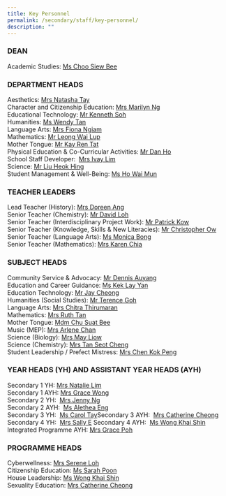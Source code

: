 ```yaml
---
title: Key Personnel
permalink: /secondary/staff/key-personnel/
description: ""
---
```

### DEAN

Academic Studies: [Ms Choo Siew Bee](mailto:choo_siew_bee@schools.gov.sg)

### DEPARTMENT HEADS

Aesthetics: [Mrs Natasha Tay](mailto:sophia_natasha_wei_junhao@schools.gov.sg)  
Character and Citizenship Education: [Mrs Marilyn Ng](mailto:lau_li-lin_marilyn@schools.gov.sg)  
Educational Technology: [Mr Kenneth Soh](mailto:soh_chen_wai_kenneth@schools.gov.sg)  
Humanities: [Ms Wendy Tan](mailto:wendy_li-_jin_tan@schools.gov.sg)  
Language Arts: [Mrs Fiona Ngiam](mailto:fiona_ngiam@schools.gov.sg)  
Mathematics: [Mr Leong Wai Lup](mailto:leong_wai_lup@schools.gov.sg)  
Mother Tongue: [Mr Kay Ren Tat](mailto:kay_ren_tat@schools.gov.sg)  
Physical Education & Co-Curricular Activities: [Mr Dan Ho](mailto:dan_ho@schools.gov.sg)  
School Staff Developer:  [Mrs Ivay Lim](mailto:tan_sin_yee_ivay@schools.gov.sg)  
Science: [Mr Liu Heok Hing](mailto:liu_heok_hing@schools.gov.sg)  
Student Management & Well-Being: [Ms Ho Wai Mun](mailto:ho_wai_mun@schools.gov.sg)

### TEACHER LEADERS

Lead Teacher (History): [Mrs Doreen Ang](mailto:lim_li_huang_doreen@schools.gov.sg)  
Senior Teacher (Chemistry): [Mr David Loh](mailto:loh_jee_yong_david@schools.gov.sg)  
Senior Teacher (Interdisciplinary Project Work): [Mr Patrick Kow](mailto:kow_eng_swee_patrick@schools.gov.sg)  
Senior Teacher (Knowledge, Skills & New Literacies): [Mr Christopher Ow](mailto:ow_chee_keong_christopher@schools.gov.sg)  
Senior Teacher (Language Arts): [Ms Monica Bong](mailto:monica_bong@schools.gov.sg)  
Senior Teacher (Mathematics): [Mrs Karen Chia](mailto:low_geok_lin_karen@schools.gov.sg)

### SUBJECT HEADS

Community Service & Advocacy: [Mr Dennis Auyang](mailto:auyang_seh_hon_dennis@schools.gov.sg)  
Education and Career Guidance: [Ms Kek Lay Yan](mailto:kek_lay_yan@schools.gov.sg)  
Education Technology: [Mr Jay Cheong](mailto:jay_cheong_han_wen@schools.gov.sg)  
Humanities (Social Studies): [Mr Terence Goh](mailto:goh_keng_lee_terence@mgs.sch.edu.sg)  
Language Arts: [](mailto:fiona_ngiam@mgs.sch.edu.sg)[Mrs Chitra Thirumaran](mailto:chitra_thirumaran@schools.gov.sg)  
Mathematics: [Mrs Ruth Tan](mailto:ruth_tan@schools.gov.sg)  
Mother Tongue: [Mdm Chu Suat Bee](mailto:chu_suat_bee@schools.gov.sg)  
Music (MEP): [Mrs Arlene Chan](mailto:low_siew_kheng_arlene@schools.gov.sg)  
Science (Biology): [Mrs May Liow](mailto:phua_poh_eng@schools.gov.sg)  
Science (Chemistry): [Mrs Tan Seot Cheng](mailto:lim_seot_cheng@schools.gov.sg)  
Student Leadership / Prefect Mistress: [Mrs Chen Kok Peng](mailto:chen_kok_peng@schools.gov.sg)

### YEAR HEADS (YH) AND ASSISTANT YEAR HEADS (AYH)

Secondary 1 YH: [Mrs Natalie Lim](mailto:natalie_chew@schools.gov.sg)  
Secondary 1 AYH: [Mrs Grace Wong](mailto:grace_yeo_hui_ling@schools.gov.sg)  
[](mailto:alethea_eng@mgs.sch.edu.sg)Secondary 2 YH:  [Mrs Jenny Ng](mailto:chng_sze_kuen@schools.gov.sg)  
Secondary 2 AYH:  [Ms Alethea Eng](mailto:xiu_ying_alethea_eng@schools.gov.sg)  
Secondary 3 YH:  [Ms Carol Tay](mailto:carol_tay_dan_guey@schools.gov.sg)Secondary 3 AYH:  [Mrs Catherine Cheong](mailto:catherine_cheong@schools.gov.sg)  
Secondary 4 YH:  [Mrs Sally E](mailto:pang_sally@schools.gov.sg) Secondary 4 AYH:  [Ms Wong Khai Shin](mailto:wong_khai_shin@schools.gov.sg)   
Integrated Programme AYH: [Mrs Grace Poh](mailto:grace_poh@schools.gov.sg)

### PROGRAMME HEADS

Cyberwellness: [Mrs Serene Loh](mailto:boo_serene@schools.gov.sg)  
Citizenship Education: [Ms Sarah Poon](mailto:janine_sarah_poon@schools.gov.sg)  
House Leadership: [Ms Wong Khai Shin](mailto:wong_khai_shin@schools.gov.sg)  
Sexuality Education: [Mrs Catherine Cheong](mailto:catherine_cheong@schools.gov.sg)